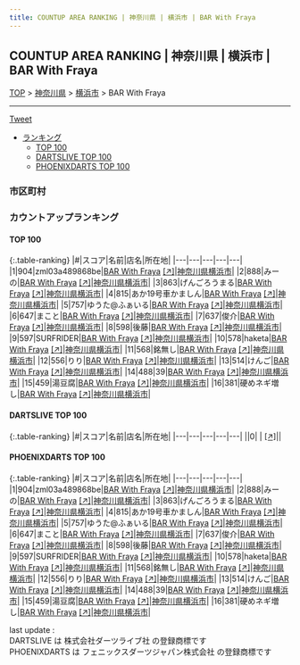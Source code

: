 ```yaml
---
title: COUNTUP AREA RANKING | 神奈川県 | 横浜市 | BAR With Fraya
---
```

## COUNTUP AREA RANKING | 神奈川県 | 横浜市 | BAR With Fraya

[TOP](/darts/rank/) > [神奈川県](/darts/rank/神奈川県/) > [横浜市](/darts/rank/神奈川県/横浜市/) > BAR With Fraya

___

<a href="https://twitter.com/share?ref_src=twsrc%5Etfw" data-text="COUNTUP AREA RANKING | 神奈川県横浜市BAR With Fraya" class="twitter-share-button" data-hashtags="DARTSLIVE,PHOENIXDARTS,darts,ダーツ" data-show-count="false">Tweet</a>

* [ランキング](#カウントアップランキング)
    * [TOP 100](#top-100)
    * [DARTSLIVE TOP 100](#dartslive-top-100)
    * [PHOENIXDARTS TOP 100](#phoenixdarts-top-100)

### 市区町村

<ul>

</ul>

### カウントアップランキング

#### TOP 100



{:.table-ranking}
|#|スコア|名前|店名|所在地|
|---|---|---|---|---|
|1|904|<span class="rank-name-pd">zml03a489868be</span>|<a href="/darts/rank/shops/86710.html">BAR With Fraya</a> <a href="https://vs.phoenixdarts.com/jp/shop/shopDetailInfo/s_86710?s_seq=86710">[↗]</a>|<a href="/darts/rank/神奈川県/横浜市">神奈川県横浜市</a>|
|2|888|<span class="rank-name-pd">みーの</span>|<a href="/darts/rank/shops/86710.html">BAR With Fraya</a> <a href="https://vs.phoenixdarts.com/jp/shop/shopDetailInfo/s_86710?s_seq=86710">[↗]</a>|<a href="/darts/rank/神奈川県/横浜市">神奈川県横浜市</a>|
|3|863|<span class="rank-name-pd">げんごろうまる</span>|<a href="/darts/rank/shops/86710.html">BAR With Fraya</a> <a href="https://vs.phoenixdarts.com/jp/shop/shopDetailInfo/s_86710?s_seq=86710">[↗]</a>|<a href="/darts/rank/神奈川県/横浜市">神奈川県横浜市</a>|
|4|815|<span class="rank-name-pd">あか19号車かましん</span>|<a href="/darts/rank/shops/86710.html">BAR With Fraya</a> <a href="https://vs.phoenixdarts.com/jp/shop/shopDetailInfo/s_86710?s_seq=86710">[↗]</a>|<a href="/darts/rank/神奈川県/横浜市">神奈川県横浜市</a>|
|5|757|<span class="rank-name-pd">ゆうた@ふぁいる</span>|<a href="/darts/rank/shops/86710.html">BAR With Fraya</a> <a href="https://vs.phoenixdarts.com/jp/shop/shopDetailInfo/s_86710?s_seq=86710">[↗]</a>|<a href="/darts/rank/神奈川県/横浜市">神奈川県横浜市</a>|
|6|647|<span class="rank-name-pd">まこと</span>|<a href="/darts/rank/shops/86710.html">BAR With Fraya</a> <a href="https://vs.phoenixdarts.com/jp/shop/shopDetailInfo/s_86710?s_seq=86710">[↗]</a>|<a href="/darts/rank/神奈川県/横浜市">神奈川県横浜市</a>|
|7|637|<span class="rank-name-pd">俊介</span>|<a href="/darts/rank/shops/86710.html">BAR With Fraya</a> <a href="https://vs.phoenixdarts.com/jp/shop/shopDetailInfo/s_86710?s_seq=86710">[↗]</a>|<a href="/darts/rank/神奈川県/横浜市">神奈川県横浜市</a>|
|8|598|<span class="rank-name-pd">後藤</span>|<a href="/darts/rank/shops/86710.html">BAR With Fraya</a> <a href="https://vs.phoenixdarts.com/jp/shop/shopDetailInfo/s_86710?s_seq=86710">[↗]</a>|<a href="/darts/rank/神奈川県/横浜市">神奈川県横浜市</a>|
|9|597|<span class="rank-name-pd">SURFRIDER</span>|<a href="/darts/rank/shops/86710.html">BAR With Fraya</a> <a href="https://vs.phoenixdarts.com/jp/shop/shopDetailInfo/s_86710?s_seq=86710">[↗]</a>|<a href="/darts/rank/神奈川県/横浜市">神奈川県横浜市</a>|
|10|578|<span class="rank-name-pd">haketa</span>|<a href="/darts/rank/shops/86710.html">BAR With Fraya</a> <a href="https://vs.phoenixdarts.com/jp/shop/shopDetailInfo/s_86710?s_seq=86710">[↗]</a>|<a href="/darts/rank/神奈川県/横浜市">神奈川県横浜市</a>|
|11|568|<span class="rank-name-pd">銘無し</span>|<a href="/darts/rank/shops/86710.html">BAR With Fraya</a> <a href="https://vs.phoenixdarts.com/jp/shop/shopDetailInfo/s_86710?s_seq=86710">[↗]</a>|<a href="/darts/rank/神奈川県/横浜市">神奈川県横浜市</a>|
|12|556|<span class="rank-name-pd">りり</span>|<a href="/darts/rank/shops/86710.html">BAR With Fraya</a> <a href="https://vs.phoenixdarts.com/jp/shop/shopDetailInfo/s_86710?s_seq=86710">[↗]</a>|<a href="/darts/rank/神奈川県/横浜市">神奈川県横浜市</a>|
|13|514|<span class="rank-name-pd">けんご</span>|<a href="/darts/rank/shops/86710.html">BAR With Fraya</a> <a href="https://vs.phoenixdarts.com/jp/shop/shopDetailInfo/s_86710?s_seq=86710">[↗]</a>|<a href="/darts/rank/神奈川県/横浜市">神奈川県横浜市</a>|
|14|488|<span class="rank-name-pd">39</span>|<a href="/darts/rank/shops/86710.html">BAR With Fraya</a> <a href="https://vs.phoenixdarts.com/jp/shop/shopDetailInfo/s_86710?s_seq=86710">[↗]</a>|<a href="/darts/rank/神奈川県/横浜市">神奈川県横浜市</a>|
|15|459|<span class="rank-name-pd">湯豆腐</span>|<a href="/darts/rank/shops/86710.html">BAR With Fraya</a> <a href="https://vs.phoenixdarts.com/jp/shop/shopDetailInfo/s_86710?s_seq=86710">[↗]</a>|<a href="/darts/rank/神奈川県/横浜市">神奈川県横浜市</a>|
|16|381|<span class="rank-name-pd">硬めネギ増し</span>|<a href="/darts/rank/shops/86710.html">BAR With Fraya</a> <a href="https://vs.phoenixdarts.com/jp/shop/shopDetailInfo/s_86710?s_seq=86710">[↗]</a>|<a href="/darts/rank/神奈川県/横浜市">神奈川県横浜市</a>|


#### DARTSLIVE TOP 100



{:.table-ranking}
|#|スコア|名前|店名|所在地|
|---|---|---|---|---|
||0|<span class="rank-name-dl"> </span>|<a href="/darts/rank/shops/.html"></a> <a href="">[↗]</a>|<a href="/darts/rank//"></a>|


#### PHOENIXDARTS TOP 100



{:.table-ranking}
|#|スコア|名前|店名|所在地|
|---|---|---|---|---|
|1|904|<span class="rank-name-pd">zml03a489868be</span>|<a href="/darts/rank/shops/86710.html">BAR With Fraya</a> <a href="https://vs.phoenixdarts.com/jp/shop/shopDetailInfo/s_86710?s_seq=86710">[↗]</a>|<a href="/darts/rank/神奈川県/横浜市">神奈川県横浜市</a>|
|2|888|<span class="rank-name-pd">みーの</span>|<a href="/darts/rank/shops/86710.html">BAR With Fraya</a> <a href="https://vs.phoenixdarts.com/jp/shop/shopDetailInfo/s_86710?s_seq=86710">[↗]</a>|<a href="/darts/rank/神奈川県/横浜市">神奈川県横浜市</a>|
|3|863|<span class="rank-name-pd">げんごろうまる</span>|<a href="/darts/rank/shops/86710.html">BAR With Fraya</a> <a href="https://vs.phoenixdarts.com/jp/shop/shopDetailInfo/s_86710?s_seq=86710">[↗]</a>|<a href="/darts/rank/神奈川県/横浜市">神奈川県横浜市</a>|
|4|815|<span class="rank-name-pd">あか19号車かましん</span>|<a href="/darts/rank/shops/86710.html">BAR With Fraya</a> <a href="https://vs.phoenixdarts.com/jp/shop/shopDetailInfo/s_86710?s_seq=86710">[↗]</a>|<a href="/darts/rank/神奈川県/横浜市">神奈川県横浜市</a>|
|5|757|<span class="rank-name-pd">ゆうた@ふぁいる</span>|<a href="/darts/rank/shops/86710.html">BAR With Fraya</a> <a href="https://vs.phoenixdarts.com/jp/shop/shopDetailInfo/s_86710?s_seq=86710">[↗]</a>|<a href="/darts/rank/神奈川県/横浜市">神奈川県横浜市</a>|
|6|647|<span class="rank-name-pd">まこと</span>|<a href="/darts/rank/shops/86710.html">BAR With Fraya</a> <a href="https://vs.phoenixdarts.com/jp/shop/shopDetailInfo/s_86710?s_seq=86710">[↗]</a>|<a href="/darts/rank/神奈川県/横浜市">神奈川県横浜市</a>|
|7|637|<span class="rank-name-pd">俊介</span>|<a href="/darts/rank/shops/86710.html">BAR With Fraya</a> <a href="https://vs.phoenixdarts.com/jp/shop/shopDetailInfo/s_86710?s_seq=86710">[↗]</a>|<a href="/darts/rank/神奈川県/横浜市">神奈川県横浜市</a>|
|8|598|<span class="rank-name-pd">後藤</span>|<a href="/darts/rank/shops/86710.html">BAR With Fraya</a> <a href="https://vs.phoenixdarts.com/jp/shop/shopDetailInfo/s_86710?s_seq=86710">[↗]</a>|<a href="/darts/rank/神奈川県/横浜市">神奈川県横浜市</a>|
|9|597|<span class="rank-name-pd">SURFRIDER</span>|<a href="/darts/rank/shops/86710.html">BAR With Fraya</a> <a href="https://vs.phoenixdarts.com/jp/shop/shopDetailInfo/s_86710?s_seq=86710">[↗]</a>|<a href="/darts/rank/神奈川県/横浜市">神奈川県横浜市</a>|
|10|578|<span class="rank-name-pd">haketa</span>|<a href="/darts/rank/shops/86710.html">BAR With Fraya</a> <a href="https://vs.phoenixdarts.com/jp/shop/shopDetailInfo/s_86710?s_seq=86710">[↗]</a>|<a href="/darts/rank/神奈川県/横浜市">神奈川県横浜市</a>|
|11|568|<span class="rank-name-pd">銘無し</span>|<a href="/darts/rank/shops/86710.html">BAR With Fraya</a> <a href="https://vs.phoenixdarts.com/jp/shop/shopDetailInfo/s_86710?s_seq=86710">[↗]</a>|<a href="/darts/rank/神奈川県/横浜市">神奈川県横浜市</a>|
|12|556|<span class="rank-name-pd">りり</span>|<a href="/darts/rank/shops/86710.html">BAR With Fraya</a> <a href="https://vs.phoenixdarts.com/jp/shop/shopDetailInfo/s_86710?s_seq=86710">[↗]</a>|<a href="/darts/rank/神奈川県/横浜市">神奈川県横浜市</a>|
|13|514|<span class="rank-name-pd">けんご</span>|<a href="/darts/rank/shops/86710.html">BAR With Fraya</a> <a href="https://vs.phoenixdarts.com/jp/shop/shopDetailInfo/s_86710?s_seq=86710">[↗]</a>|<a href="/darts/rank/神奈川県/横浜市">神奈川県横浜市</a>|
|14|488|<span class="rank-name-pd">39</span>|<a href="/darts/rank/shops/86710.html">BAR With Fraya</a> <a href="https://vs.phoenixdarts.com/jp/shop/shopDetailInfo/s_86710?s_seq=86710">[↗]</a>|<a href="/darts/rank/神奈川県/横浜市">神奈川県横浜市</a>|
|15|459|<span class="rank-name-pd">湯豆腐</span>|<a href="/darts/rank/shops/86710.html">BAR With Fraya</a> <a href="https://vs.phoenixdarts.com/jp/shop/shopDetailInfo/s_86710?s_seq=86710">[↗]</a>|<a href="/darts/rank/神奈川県/横浜市">神奈川県横浜市</a>|
|16|381|<span class="rank-name-pd">硬めネギ増し</span>|<a href="/darts/rank/shops/86710.html">BAR With Fraya</a> <a href="https://vs.phoenixdarts.com/jp/shop/shopDetailInfo/s_86710?s_seq=86710">[↗]</a>|<a href="/darts/rank/神奈川県/横浜市">神奈川県横浜市</a>|


<div class="footer border-top border-gray-light mt-5 pt-3 text-right text-gray">
    last update : <span style="font-weight: italic" id="foot_last_modified"></span><br />
    DARTSLIVE は 株式会社ダーツライブ社 の登録商標です<br />
    PHOENIXDARTS は フェニックスダーツジャパン株式会社 の登録商標です<br />
</div>

<script src="https://cdnjs.cloudflare.com/ajax/libs/jquery.tablesorter/2.31.3/js/jquery.tablesorter.min.js" integrity="sha512-qzgd5cYSZcosqpzpn7zF2ZId8f/8CHmFKZ8j7mU4OUXTNRd5g+ZHBPsgKEwoqxCtdQvExE5LprwwPAgoicguNg==" crossorigin="anonymous" referrerpolicy="no-referrer"></script>
<link rel="stylesheet" href="https://cdnjs.cloudflare.com/ajax/libs/jquery.tablesorter/2.31.3/css/theme.default.min.css" integrity="sha512-wghhOJkjQX0Lh3NSWvNKeZ0ZpNn+SPVXX1Qyc9OCaogADktxrBiBdKGDoqVUOyhStvMBmJQ8ZdMHiR3wuEq8+w==" crossorigin="anonymous" referrerpolicy="no-referrer" />
<script>
$(function() {
    $(".table-ranking").tablesorter({sortList:[[0, 0]]});
    $("#foot_last_modified").text(formatDate(new Date(document.lastModified), 'yyyy-MM-dd HH:mm:ss'));
});
</script>

<script async src="https://platform.twitter.com/widgets.js" charset="utf-8"></script>